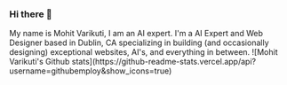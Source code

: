 ### Hi there 👋

<!--
**GitHubEmploy/GitHubEmploy** is a ✨ _special_ ✨ repository because its `README.md` (this file) appears on your GitHub profile.
--!>

My name is Mohit Varikuti,

I am an AI expert.

I'm a AI Expert and Web Designer based in Dublin, CA specializing in building (and occasionally designing) exceptional websites, AI's, and everything in between.

![Mohit Varikuti's Github stats](https://github-readme-stats.vercel.app/api?username=githubemploy&show_icons=true)
